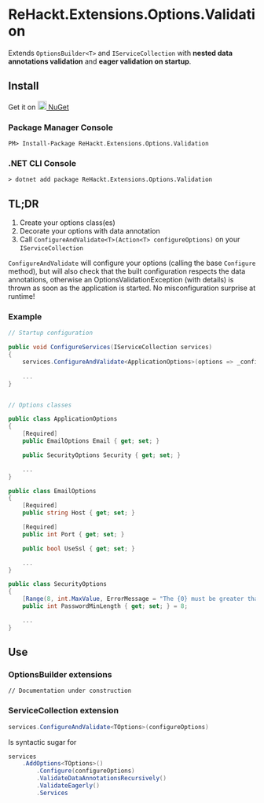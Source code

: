 # ReHackt.Extensions.Options.Validation
Extends `OptionsBuilder<T>` and `IServiceCollection` with **nested data annotations validation** and **eager validation on startup**.

## Install

Get it on <a href="https://www.nuget.org/packages/ReHackt.Extensions.Options.Validation"><img src="https://www.nuget.org/Content/gallery/img/default-package-icon.svg" height=18 style="height:18px;" /> NuGet</a>

### Package Manager Console

```
PM> Install-Package ReHackt.Extensions.Options.Validation
```

### .NET CLI Console

```
> dotnet add package ReHackt.Extensions.Options.Validation
```

## TL;DR

1) Create your options class(es)
2) Decorate your options with data annotation
3) Call `ConfigureAndValidate<T>(Action<T> configureOptions)` on your `IServiceCollection`

`ConfigureAndValidate` will configure your options (calling the base `Configure` method), but will also check that the built configuration respects the data annotations, otherwise an OptionsValidationException (with details) is thrown as soon as the application is started. No misconfiguration surprise at runtime!

### Example

``` csharp
// Startup configuration

public void ConfigureServices(IServiceCollection services)
{
    services.ConfigureAndValidate<ApplicationOptions>(options => _configuration.Bind(options));
    
    ...
}


// Options classes

public class ApplicationOptions
{
    [Required]
    public EmailOptions Email { get; set; }

    public SecurityOptions Security { get; set; }

    ...
}

public class EmailOptions
{
    [Required]
    public string Host { get; set; }

    [Required]
    public int Port { get; set; }

    public bool UseSsl { get; set; }

    ...
}

public class SecurityOptions
{
    [Range(8, int.MaxValue, ErrorMessage = "The {0} must be greater than {1}.")]
    public int PasswordMinLength { get; set; } = 8;

    ...
}
```

## Use

### OptionsBuilder extensions

`// Documentation under construction`

### ServiceCollection extension

``` csharp
services.ConfigureAndValidate<TOptions>(configureOptions)
```
  
Is syntactic sugar for

``` csharp
services
    .AddOptions<TOptions>()
        .Configure(configureOptions)
        .ValidateDataAnnotationsRecursively()
        .ValidateEagerly()
        .Services
```

